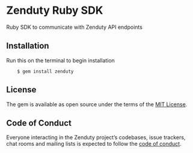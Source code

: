 # Zenduty Ruby SDK
Ruby SDK to communicate with Zenduty API endpoints

## Installation
Run this on the terminal to begin installation
```
    $ gem install zenduty
```

## License
The gem is available as open source under the terms of the [MIT License](https://opensource.org/licenses/MIT).

## Code of Conduct
Everyone interacting in the Zenduty project’s codebases, issue trackers, chat rooms and mailing lists is expected to follow the [code of conduct](https://github.com/[USERNAME]/zenduty/blob/master/CODE_OF_CONDUCT.md).
